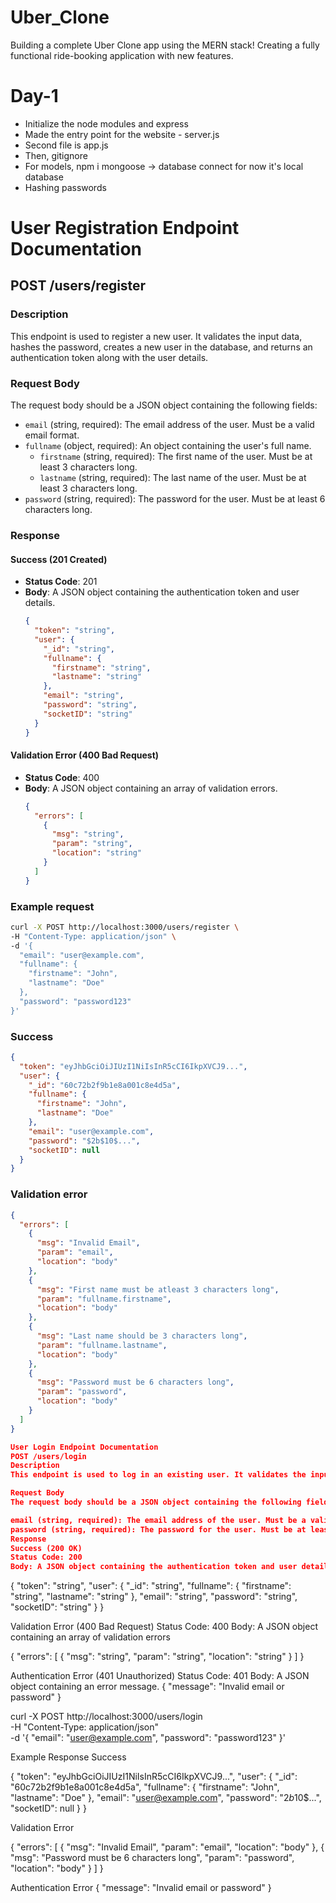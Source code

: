 # Uber_Clone
Building a complete Uber Clone app using the MERN stack! Creating a fully functional ride-booking application with new features.

# Day-1
- Initialize the node modules and express
- Made the entry point for the website - server.js
- Second file is app.js
- Then, gitignore
- For models, npm i mongoose -> database connect for now it's local database
- Hashing passwords

# User Registration Endpoint Documentation

## POST /users/register

### Description
This endpoint is used to register a new user. It validates the input data, hashes the password, creates a new user in the database, and returns an authentication token along with the user details.

### Request Body
The request body should be a JSON object containing the following fields:

- `email` (string, required): The email address of the user. Must be a valid email format.
- `fullname` (object, required): An object containing the user's full name.
  - `firstname` (string, required): The first name of the user. Must be at least 3 characters long.
  - `lastname` (string, required): The last name of the user. Must be at least 3 characters long.
- `password` (string, required): The password for the user. Must be at least 6 characters long.

### Response
#### Success (201 Created)
- **Status Code**: 201
- **Body**: A JSON object containing the authentication token and user details.
  ```json
  {
    "token": "string",
    "user": {
      "_id": "string",
      "fullname": {
        "firstname": "string",
        "lastname": "string"
      },
      "email": "string",
      "password": "string",
      "socketID": "string"
    }
  }
  ```

#### Validation Error (400 Bad Request)
- **Status Code**: 400
- **Body**: A JSON object containing an array of validation errors.
  ```json
  {
    "errors": [
      {
        "msg": "string",
        "param": "string",
        "location": "string"
      }
    ]
  }
  ```

### Example request
```bash
curl -X POST http://localhost:3000/users/register \
-H "Content-Type: application/json" \
-d '{
  "email": "user@example.com",
  "fullname": {
    "firstname": "John",
    "lastname": "Doe"
  },
  "password": "password123"
}'
```

### Success
```json
{
  "token": "eyJhbGciOiJIUzI1NiIsInR5cCI6IkpXVCJ9...",
  "user": {
    "_id": "60c72b2f9b1e8a001c8e4d5a",
    "fullname": {
      "firstname": "John",
      "lastname": "Doe"
    },
    "email": "user@example.com",
    "password": "$2b$10$...",
    "socketID": null
  }
}
```

### Validation error
```json
{
  "errors": [
    {
      "msg": "Invalid Email",
      "param": "email",
      "location": "body"
    },
    {
      "msg": "First name must be atleast 3 characters long",
      "param": "fullname.firstname",
      "location": "body"
    },
    {
      "msg": "Last name should be 3 characters long",
      "param": "fullname.lastname",
      "location": "body"
    },
    {
      "msg": "Password must be 6 characters long",
      "param": "password",
      "location": "body"
    }
  ]
}

User Login Endpoint Documentation
POST /users/login
Description
This endpoint is used to log in an existing user. It validates the input data, checks the user's credentials, and returns an authentication token along with the user details.

Request Body
The request body should be a JSON object containing the following fields:

email (string, required): The email address of the user. Must be a valid email format.
password (string, required): The password for the user. Must be at least 6 characters long.
Response
Success (200 OK)
Status Code: 200
Body: A JSON object containing the authentication token and user details.
```

{
  "token": "string",
  "user": {
    "_id": "string",
    "fullname": {
      "firstname": "string",
      "lastname": "string"
    },
    "email": "string",
    "password": "string",
    "socketID": "string"
  }
}

Validation Error (400 Bad Request)
Status Code: 400
Body: A JSON object containing an array of validation errors

{
  "errors": [
    {
      "msg": "string",
      "param": "string",
      "location": "string"
    }
  ]
}

Authentication Error (401 Unauthorized)
Status Code: 401
Body: A JSON object containing an error message.
{
  "message": "Invalid email or password"
}


curl -X POST http://localhost:3000/users/login \
-H "Content-Type: application/json" \
-d '{
  "email": "user@example.com",
  "password": "password123"
}'

Example Response
Success

{
  "token": "eyJhbGciOiJIUzI1NiIsInR5cCI6IkpXVCJ9...",
  "user": {
    "_id": "60c72b2f9b1e8a001c8e4d5a",
    "fullname": {
      "firstname": "John",
      "lastname": "Doe"
    },
    "email": "user@example.com",
    "password": "$2b$10$...",
    "socketID": null
  }
}

Validation Error

{
  "errors": [
    {
      "msg": "Invalid Email",
      "param": "email",
      "location": "body"
    },
    {
      "msg": "Password must be 6 characters long",
      "param": "password",
      "location": "body"
    }
  ]
}

Authentication Error
{
  "message": "Invalid email or password"
}
